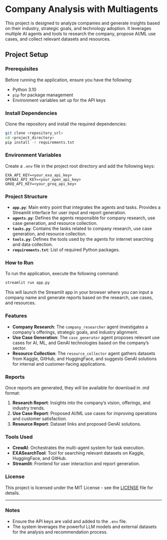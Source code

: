 # Company Analysis with Multiagents

This project is designed to analyze companies and generate insights based on their industry, strategic goals, and technology adoption. It leverages multiple AI agents and tools to research the company, propose AI/ML use cases, and collect relevant datasets and resources.

## Project Setup

### Prerequisites
Before running the application, ensure you have the following:

- Python 3.10
- `pip` for package management
- Environment variables set up for the API keys

### Install Dependencies

Clone the repository and install the required dependencies:

```bash
git clone <repository_url>
cd <project_directory>
pip install -r requirements.txt
```

### Environment Variables

Create a `.env` file in the project root directory and add the following keys:

```
EXA_API_KEY=<your_exa_api_key>
OPENAI_API_KEY=<your_open_api_key>
GROQ_API_KEY=<your_groq_api_key>
```

### Project Structure

- **`app.py`**: Main entry point that integrates the agents and tasks. Provides a Streamlit interface for user input and report generation.
- **`agents.py`**: Defines the agents responsible for company research, use case generation, and resource collection.
- **`tasks.py`**: Contains the tasks related to company research, use case generation, and resource collection.
- **`tools.py`**: Defines the tools used by the agents for internet searching and data collection.
- **`requirements.txt`**: List of required Python packages.

### How to Run

To run the application, execute the following command:

```bash
streamlit run app.py
```

This will launch the Streamlit app in your browser where you can input a company name and generate reports based on the research, use cases, and resources.

### Features

- **Company Research**: The `company_researcher` agent investigates a company's offerings, strategic goals, and industry alignment.
- **Use Case Generation**: The `case_generator` agent proposes relevant use cases for AI, ML, and GenAI technologies based on the company’s sector.
- **Resource Collection**: The `resource_collector` agent gathers datasets from Kaggle, GitHub, and HuggingFace, and suggests GenAI solutions for internal and customer-facing applications.

### Reports

Once reports are generated, they will be available for download in .md format:
1. **Research Report**: Insights into the company’s vision, offerings, and industry trends.
2. **Use Case Report**: Proposed AI/ML use cases for improving operations and customer satisfaction.
3. **Resource Report**: Dataset links and proposed GenAI solutions.

### Tools Used

- **CrewAI**: Orchestrates the multi-agent system for task execution.
- **EXASearchTool**: Tool for searching relevant datasets on Kaggle, HuggingFace, and GitHub.
- **Streamlit**: Frontend for user interaction and report generation.

### License

This project is licensed under the MIT License - see the [LICENSE](LICENSE) file for details.

---

### Notes

- Ensure the API keys are valid and added to the `.env` file.
- The system leverages the powerful LLM models and external datasets for the analysis and recommendation process.